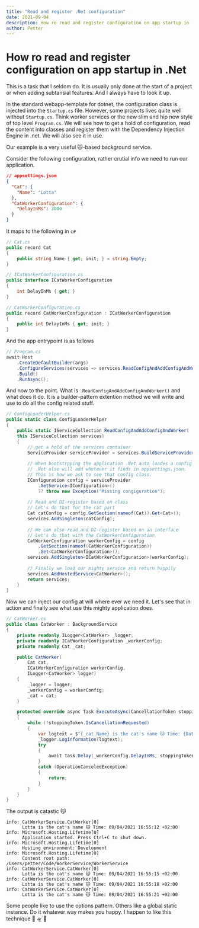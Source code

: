 ```yaml
---
title: "Read and register .Net configuration"
date: 2021-09-04
description: How ro read and register configuration on app startup in .Net and use it with Dependency Injection later on 😻
author: Petter
---
```

# How ro read and register configuration on app startup in .Net

This is a task that I seldom do. It is usually only done at the start of a project or when adding subtansial features. And I always have to look it up. 

In the standard webapp-template for dotnet, the configuration class is injected into the `Startup.cs` file. However, some projects lives quite well without `Startup.cs`. Think worker services or the new slim and hip new style of top level `Program.cs`. We will see how to get a hold of configuration, read the content into classes and register them with the Dependency Injection Engine in .net. We will also see it in use. 

Our example is a very useful 🐱-based background service. 

Consider the following configuration, rather crutial info we need to run our application. 
```json
// appsettings.json
{
  "Cat": {
    "Name": "Lotta"
  },
  "CatWorkerConfiguration": {
    "DelayInMs": 3000
  }
}
```

It maps to the following in `c#`

```csharp
// Cat.cs
public record Cat
{
    public string Name { get; init; } = string.Empty;
}
```

```csharp
// ICatWorkerConfiguration.cs
public interface ICatWorkerConfiguration
{
    int DelayInMs { get; }
}

// CatWorkerConfiguration.cs
public record CatWorkerConfiguration : ICatWorkerConfiguration
{
    public int DelayInMs { get; init; }
}
```

And the app entrypoint is as follows
```csharp
// Program.cs
await Host
    .CreateDefaultBuilder(args)
    .ConfigureServices(services => services.ReadConfigAndAddConfigAndWorker())
    .Build()
    .RunAsync();
```

And now to the point. What is `.ReadConfigAndAddConfigAndWorker()` and what does it do. It is a builder-pattern extention method we will write and use to do all the config related stuff. 

```csharp
// ConfigLoaderHelper.cs
public static class ConfigLoaderHelper
{
    public static IServiceCollection ReadConfigAndAddConfigAndWorker(
    this IServiceCollection services)
    {
        // get a hold of the services container
        ServiceProvider serviceProvider = services.BuildServiceProvider();
        
        // When bootstrpping the application .Net auto loades a config class for us. 
        // .Net also will add whetever it finds in appsettings.json.
        // This is how we ask to see that config class.
        IConfiguration config = serviceProvider
            .GetService<IConfiguration>() 
            ?? throw new Exception("Missing congiguration");
        
        // Read and DI-register based on class
        // Let's do that for the cat part
        Cat catConfig = config.GetSection(nameof(Cat)).Get<Cat>();
        services.AddSingleton(catConfig);
        
        // We can also read and DI-register based on an interface
        // Let's do that with the CatWorkerConfiguration
        CatWorkerConfiguration workerConfig = config
            .GetSection(nameof(CatWorkerConfiguration))
            .Get<CatWorkerConfiguration>();
        services.AddSingleton<ICatWorkerConfiguration>(workerConfig);
        
        // Finally we load our mighty service and return happily
        services.AddHostedService<CatWorker>();
        return services;
    }
}
```

Now we can inject our config at will where ever we need it. Let's see that in action and finally see what use this mighty application does. 

```csharp
// CatWorker.cs
public class CatWorker : BackgroundService
{
    private readonly ILogger<CatWorker> _logger;
    private readonly ICatWorkerConfiguration _workerConfig;
    private readonly Cat _cat;

    public CatWorker(
        Cat cat,
        ICatWorkerConfiguration workerConfig,
        ILogger<CatWorker> logger)
    {
        _logger = logger;
        _workerConfig = workerConfig;
        _cat = cat;
    }

    protected override async Task ExecuteAsync(CancellationToken stoppingToken)
    {
        while (!stoppingToken.IsCancellationRequested)
        {
            var logtext = $"{_cat.Name} is the cat's name 🐱 Time: {DateTimeOffset.Now}";
            _logger.LogInformation(logtext);
            try
            {
                await Task.Delay(_workerConfig.DelayInMs, stoppingToken);
            }
            catch (OperationCanceledException)
            {
                return;
            }
        }
    }
}
```
The output is catastic 😽
```
info: CatWorkerService.CatWorker[0]
      Lotta is the cat's name 🐱 Time: 09/04/2021 16:55:12 +02:00
info: Microsoft.Hosting.Lifetime[0]
      Application started. Press Ctrl+C to shut down.
info: Microsoft.Hosting.Lifetime[0]
      Hosting environment: Development
info: Microsoft.Hosting.Lifetime[0]
      Content root path: /Users/petter/Code/WorkerService/WorkerService
info: CatWorkerService.CatWorker[0]
      Lotta is the cat's name 🐱 Time: 09/04/2021 16:55:15 +02:00
info: CatWorkerService.CatWorker[0]
      Lotta is the cat's name 🐱 Time: 09/04/2021 16:55:18 +02:00
info: CatWorkerService.CatWorker[0]
      Lotta is the cat's name 🐱 Time: 09/04/2021 16:55:21 +02:00
```

Some people like to use the options pattern. Others like a global static instance. Do it whatever way makes you happy. I happen to like this technique 🦄 🛸 🌈
